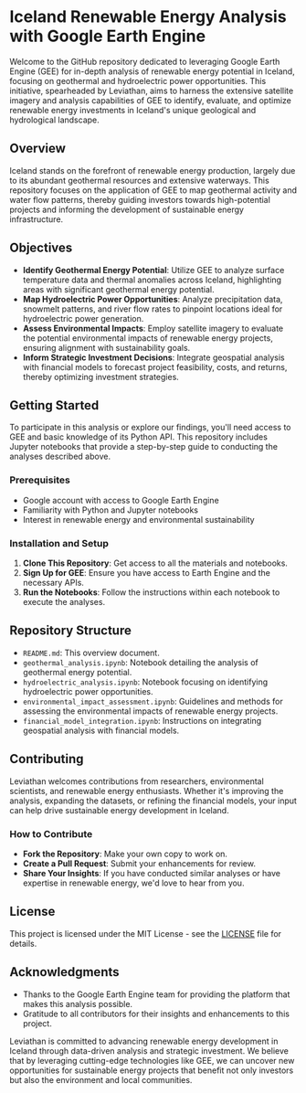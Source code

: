 # Iceland Renewable Energy Analysis with Google Earth Engine

Welcome to the GitHub repository dedicated to leveraging Google Earth Engine (GEE) for in-depth analysis of renewable energy potential in Iceland, focusing on geothermal and hydroelectric power opportunities. This initiative, spearheaded by Leviathan, aims to harness the extensive satellite imagery and analysis capabilities of GEE to identify, evaluate, and optimize renewable energy investments in Iceland's unique geological and hydrological landscape.

## Overview

Iceland stands on the forefront of renewable energy production, largely due to its abundant geothermal resources and extensive waterways. This repository focuses on the application of GEE to map geothermal activity and water flow patterns, thereby guiding investors towards high-potential projects and informing the development of sustainable energy infrastructure.

## Objectives

- **Identify Geothermal Energy Potential**: Utilize GEE to analyze surface temperature data and thermal anomalies across Iceland, highlighting areas with significant geothermal energy potential.
- **Map Hydroelectric Power Opportunities**: Analyze precipitation data, snowmelt patterns, and river flow rates to pinpoint locations ideal for hydroelectric power generation.
- **Assess Environmental Impacts**: Employ satellite imagery to evaluate the potential environmental impacts of renewable energy projects, ensuring alignment with sustainability goals.
- **Inform Strategic Investment Decisions**: Integrate geospatial analysis with financial models to forecast project feasibility, costs, and returns, thereby optimizing investment strategies.

## Getting Started

To participate in this analysis or explore our findings, you'll need access to GEE and basic knowledge of its Python API. This repository includes Jupyter notebooks that provide a step-by-step guide to conducting the analyses described above.

### Prerequisites

- Google account with access to Google Earth Engine
- Familiarity with Python and Jupyter notebooks
- Interest in renewable energy and environmental sustainability

### Installation and Setup

1. **Clone This Repository**: Get access to all the materials and notebooks.
2. **Sign Up for GEE**: Ensure you have access to Earth Engine and the necessary APIs.
3. **Run the Notebooks**: Follow the instructions within each notebook to execute the analyses.

## Repository Structure

- `README.md`: This overview document.
- `geothermal_analysis.ipynb`: Notebook detailing the analysis of geothermal energy potential.
- `hydroelectric_analysis.ipynb`: Notebook focusing on identifying hydroelectric power opportunities.
- `environmental_impact_assessment.ipynb`: Guidelines and methods for assessing the environmental impacts of renewable energy projects.
- `financial_model_integration.ipynb`: Instructions on integrating geospatial analysis with financial models.

## Contributing

Leviathan welcomes contributions from researchers, environmental scientists, and renewable energy enthusiasts. Whether it's improving the analysis, expanding the datasets, or refining the financial models, your input can help drive sustainable energy development in Iceland.

### How to Contribute

- **Fork the Repository**: Make your own copy to work on.
- **Create a Pull Request**: Submit your enhancements for review.
- **Share Your Insights**: If you have conducted similar analyses or have expertise in renewable energy, we'd love to hear from you.

## License

This project is licensed under the MIT License - see the [LICENSE](LICENSE.md) file for details.

## Acknowledgments

- Thanks to the Google Earth Engine team for providing the platform that makes this analysis possible.
- Gratitude to all contributors for their insights and enhancements to this project.

Leviathan is committed to advancing renewable energy development in Iceland through data-driven analysis and strategic investment. We believe that by leveraging cutting-edge technologies like GEE, we can uncover new opportunities for sustainable energy projects that benefit not only investors but also the environment and local communities.
